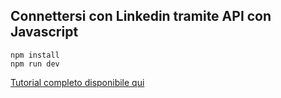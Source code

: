 ## Connettersi con Linkedin tramite API con Javascript

```shell
npm install
npm run dev
```

[Tutorial completo disponibile qui](http://localhost:1313/post/linkedin-api-javascript/)